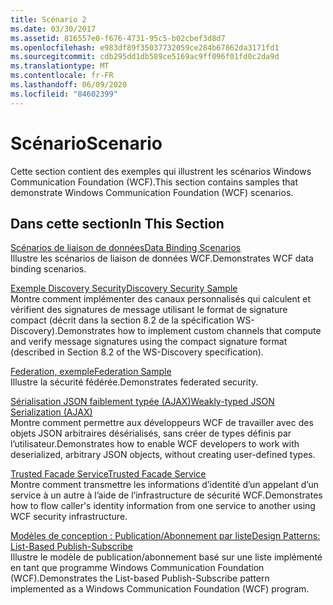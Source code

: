 ```yaml
---
title: Scénario 2
ms.date: 03/30/2017
ms.assetid: 816557e0-f676-4731-95c5-b02cbef3d8d7
ms.openlocfilehash: e983df89f35037732059ce284b67862da3171fd1
ms.sourcegitcommit: cdb295dd1db589ce5169ac9ff096f01fd0c2da9d
ms.translationtype: MT
ms.contentlocale: fr-FR
ms.lasthandoff: 06/09/2020
ms.locfileid: "84602399"
---
```

# <a name="scenario"></a><span data-ttu-id="7483a-102">Scénario</span><span class="sxs-lookup"><span data-stu-id="7483a-102">Scenario</span></span>
<span data-ttu-id="7483a-103">Cette section contient des exemples qui illustrent les scénarios Windows Communication Foundation (WCF).</span><span class="sxs-lookup"><span data-stu-id="7483a-103">This section contains samples that demonstrate Windows Communication Foundation (WCF) scenarios.</span></span>  
  
## <a name="in-this-section"></a><span data-ttu-id="7483a-104">Dans cette section</span><span class="sxs-lookup"><span data-stu-id="7483a-104">In This Section</span></span>  
 [<span data-ttu-id="7483a-105">Scénarios de liaison de données</span><span class="sxs-lookup"><span data-stu-id="7483a-105">Data Binding Scenarios</span></span>](data-binding-scenarios.md)  
 <span data-ttu-id="7483a-106">Illustre les scénarios de liaison de données WCF.</span><span class="sxs-lookup"><span data-stu-id="7483a-106">Demonstrates WCF data binding scenarios.</span></span>  
  
 [<span data-ttu-id="7483a-107">Exemple Discovery Security</span><span class="sxs-lookup"><span data-stu-id="7483a-107">Discovery Security Sample</span></span>](discovery-security-sample.md)  
 <span data-ttu-id="7483a-108">Montre comment implémenter des canaux personnalisés qui calculent et vérifient des signatures de message utilisant le format de signature compact (décrit dans la section 8.2 de la spécification WS-Discovery).</span><span class="sxs-lookup"><span data-stu-id="7483a-108">Demonstrates how to implement custom channels that compute and verify message signatures using the compact signature format (described in Section 8.2 of the WS-Discovery specification).</span></span>  
  
 [<span data-ttu-id="7483a-109">Federation, exemple</span><span class="sxs-lookup"><span data-stu-id="7483a-109">Federation Sample</span></span>](federation-sample.md)  
 <span data-ttu-id="7483a-110">Illustre la sécurité fédérée.</span><span class="sxs-lookup"><span data-stu-id="7483a-110">Demonstrates federated security.</span></span>  
  
 [<span data-ttu-id="7483a-111">Sérialisation JSON faiblement typée (AJAX)</span><span class="sxs-lookup"><span data-stu-id="7483a-111">Weakly-typed JSON Serialization (AJAX)</span></span>](weakly-typed-json-serialization-sample.md)  
 <span data-ttu-id="7483a-112">Montre comment permettre aux développeurs WCF de travailler avec des objets JSON arbitraires désérialisés, sans créer de types définis par l’utilisateur.</span><span class="sxs-lookup"><span data-stu-id="7483a-112">Demonstrates how to enable WCF developers to work with deserialized, arbitrary JSON objects, without creating user-defined types.</span></span>  
  
 [<span data-ttu-id="7483a-113">Trusted Facade Service</span><span class="sxs-lookup"><span data-stu-id="7483a-113">Trusted Facade Service</span></span>](trusted-facade-service.md)  
 <span data-ttu-id="7483a-114">Montre comment transmettre les informations d’identité d’un appelant d’un service à un autre à l’aide de l’infrastructure de sécurité WCF.</span><span class="sxs-lookup"><span data-stu-id="7483a-114">Demonstrates how to flow caller's identity information from one service to another using WCF security infrastructure.</span></span>  
  
 [<span data-ttu-id="7483a-115">Modèles de conception : Publication/Abonnement par liste</span><span class="sxs-lookup"><span data-stu-id="7483a-115">Design Patterns: List-Based Publish-Subscribe</span></span>](design-patterns-list-based-publish-subscribe.md)  
 <span data-ttu-id="7483a-116">Illustre le modèle de publication/abonnement basé sur une liste implémenté en tant que programme Windows Communication Foundation (WCF).</span><span class="sxs-lookup"><span data-stu-id="7483a-116">Demonstrates the List-based Publish-Subscribe pattern implemented as a Windows Communication Foundation (WCF) program.</span></span>
